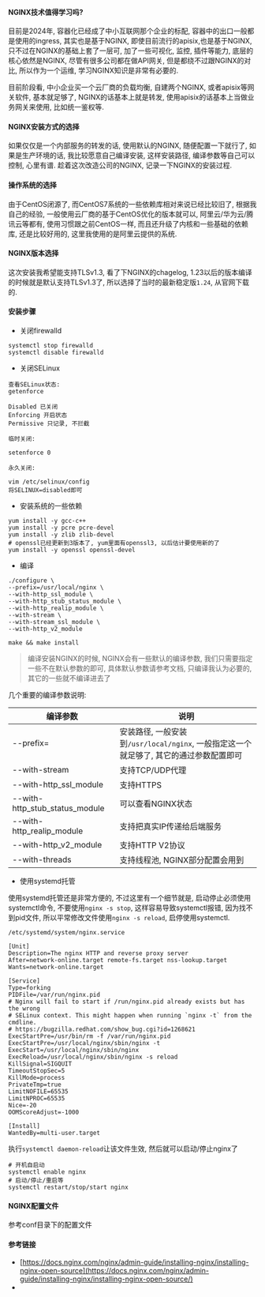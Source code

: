 #### NGINX技术值得学习吗?

目前是2024年, 容器化已经成了中小互联网那个企业的标配, 容器中的出口一般都是使用的ingress, 其实也是基于NGINX, 即使目前流行的apisix,也是基于NGINX, 只不过在NGINX的基础上套了一层可, 加了一些可视化, 监控, 插件等能力, 底层的核心依然是NGINX, 尽管有很多公司都在做API网关, 但是都绕不过跟NGINX的对比, 所以作为一个运维, 学习NGINX知识是非常有必要的.

目前阶段看, 中小企业买一个云厂商的负载均衡, 自建两个NGINX, 或者apisix等网关软件, 基本就足够了, NGINX的话基本上就是转发, 使用apisix的话基本上当做业务网关来使用, 比如统一鉴权等.


#### NGINX安装方式的选择

如果仅仅是一个内部服务的转发的话, 使用默认的NGINX, 随便配置一下就行了, 如果是生产环境的话, 我比较愿意自己编译安装, 这样安装路径, 编译参数等自己可以控制, 心里有谱. 趁着这次改造公司的NGINX, 记录一下NGINX的安装过程.

#### 操作系统的选择

由于CentOS闭源了, 而CentOS7系统的一些依赖库相对来说已经比较旧了, 根据我自己的经验, 一般使用云厂商的基于CentOS优化的版本就可以, 阿里云/华为云/腾讯云等都有, 使用习惯跟之前CentOS一样, 而且还升级了内核和一些基础的依赖库, 还是比较好用的, 这里我使用的是阿里云提供的系统.

#### NGINX版本选择

这次安装我希望能支持TLSv1.3, 看了下NGINX的chagelog, 1.23以后的版本编译的时候就是默认支持TLSv1.3了, 所以选择了当时的最新稳定版`1.24`, 从官网下载的.

#### 安装步骤

* 关闭firewalld

```
systemctl stop firewalld
systemctl disable firewalld
```

* 关闭SELinux

```
查看SELinux状态:
getenforce

Disabled 已关闭
Enforcing 开启状态
Permissive 只记录, 不拦截

临时关闭:

setenforce 0

永久关闭:

vim /etc/selinux/config
将SELINUX=disabled即可
```

* 安装系统的一些依赖

```
yum install -y gcc-c++
yum install -y pcre pcre-devel
yum install -y zlib zlib-devel
# openssl已经更新到3版本了, yum里面有openssl3, 以后估计要使用新的了
yum install -y openssl openssl-devel
```

* 编译

```
./configure \
--prefix=/usr/local/nginx \
--with-http_ssl_module \
--with-http_stub_status_module \
--with-http_realip_module \
--with-stream \
--with-stream_ssl_module \
--with-http_v2_module

make && make install
```

> 编译安装NGINX的时候, NGINX会有一些默认的编译参数, 我们只需要指定一些不在默认参数的即可, 具体默认参数请参考文档, 只编译我认为必要的, 其它的一些就不编译进去了

几个重要的编译参数说明:

|  编译参数   | 说明  |
|  ----  | ----  |
| --prefix=<PATH>  | 安装路径, 一般安装到`/usr/local/nginx`, 一般指定这一个就足够了, 其它的通过参数配置即可|
| --with-stream  | 支持TCP/UDP代理 |
| --with-http_ssl_module  | 支持HTTPS |
| --with-http_stub_status_module | 可以查看NGINX状态|
| --with-http_realip_module| 支持把真实IP传递给后端服务|
| --with-http_v2_module | 支持HTTP V2协议|
| --with-threads | 支持线程池, NGINX部分配置会用到|

* 使用systemd托管

使用systemd托管还是非常方便的, 不过这里有一个细节就是, 启动停止必须使用systemctl命令, 不要使用`nginx -s stop`, 这样容易导致systemctl报错, 因为找不到pid文件, 所以平常修改文件使用`nginx -s reload`, 启停使用systemctl.

```
/etc/systemd/system/nginx.service

[Unit]
Description=The nginx HTTP and reverse proxy server
After=network-online.target remote-fs.target nss-lookup.target
Wants=network-online.target

[Service]
Type=forking
PIDFile=/var/run/nginx.pid
# Nginx will fail to start if /run/nginx.pid already exists but has the wrong
# SELinux context. This might happen when running `nginx -t` from the cmdline.
# https://bugzilla.redhat.com/show_bug.cgi?id=1268621
ExecStartPre=/usr/bin/rm -f /var/run/nginx.pid
ExecStartPre=/usr/local/nginx/sbin/nginx -t
ExecStart=/usr/local/nginx/sbin/nginx
ExecReload=/usr/local/nginx/sbin/nginx -s reload
KillSignal=SIGQUIT
TimeoutStopSec=5
KillMode=process
PrivateTmp=true
LimitNOFILE=65535
LimitNPROC=65535
Nice=-20
OOMScoreAdjust=-1000

[Install]
WantedBy=multi-user.target
```

执行`systemctl daemon-reload`让该文件生效, 然后就可以启动/停止nginx了

```
# 开机自启动
systemctl enable nginx
# 启动/停止/重启等
systemctl restart/stop/start nginx
```

#### NGINX配置文件

参考conf目录下的配置文件


#### 参考链接

* [https://docs.nginx.com/nginx/admin-guide/installing-nginx/installing-nginx-open-source](https://docs.nginx.com/nginx/admin-guide/installing-nginx/installing-nginx-open-source/)
* 